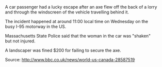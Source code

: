 A car passenger had a lucky escape after an axe flew off the back of a lorry and through the windscreen of the vehicle travelling behind it.

The incident happened at around 11:00 local time on Wednesday on the busy I-95 motorway in the US.

Massachusetts State Police said that the woman in the car was "shaken" but not injured.

A landscaper was fined $200 for failing to secure the axe.


Source: http://www.bbc.co.uk/news/world-us-canada-28587519
